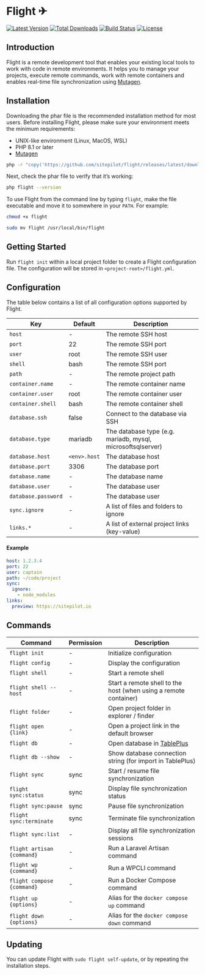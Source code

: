 # Flight ✈

<a href="https://github.com/sitepilot/flight/releases"><img src="https://img.shields.io/github/v/release/sitepilot/flight" alt="Latest Version"></a>
<a href="https://github.com/sitepilot/flight/releases"><img src="https://img.shields.io/github/downloads/sitepilot/flight/total" alt="Total Downloads"></a>
<a href="https://github.com/sitepilot/flight/actions"><img src="https://img.shields.io/github/actions/workflow/status/sitepilot/flight/tests.yml" alt="Build Status"></a>
<a href="https://github.com/sitepilot/flight"><img src="https://img.shields.io/github/license/sitepilot/flight" alt="License"></a>

## Introduction

Flight is a remote development tool that enables your existing local tools to work with code in remote environments. It
helps you to manage your projects, execute remote commands, work with remote containers and enables real-time file
synchronization using [Mutagen](https://mutagen.io).

## Installation

Downloading the phar file is the recommended installation method for most users. Before installing Flight, please make
sure your environment meets the minimum requirements:

* UNIX-like environment (Linux, MacOS, WSL)
* PHP 8.1 or later
* [Mutagen](https://mutagen.io/)

```bash
php -r "copy('https://github.com/sitepilot/flight/releases/latest/download/flight', 'flight');"
```

Next, check the phar file to verify that it’s working:

```bash
php flight --version
```

To use Flight from the command line by typing `flight`, make the file executable and move it to somewhere in
your `PATH`. For example:

```bash
chmod +x flight
```

```bash
sudo mv flight /usr/local/bin/flight
```

## Getting Started

Run `flight init` within a local project folder to create a Flight configuration file. The configuration will be stored
in `<project-root>/flight.yml`.

## Configuration

The table below contains a list of all configuration options supported by Flight.

| Key                 | Default      | Description                                                 |
|---------------------|--------------|-------------------------------------------------------------|
| `host`              | -            | The remote SSH host                                         |
| `port`              | 22           | The remote SSH port                                         |
| `user`              | root         | The remote SSH user                                         |
| `shell`             | bash         | The remote SSH port                                         |
| `path`              | -            | The remote project path                                     | 
| `container.name`    | -            | The remote container name                                   |
| `container.user`    | root         | The remote container user                                   |
| `container.shell`   | bash         | The remote container shell                                  |
| `database.ssh`      | false        | Connect to the database via SSH                             |
| `database.type`     | mariadb      | The database type (e.g. mariadb, mysql, microsoftsqlserver) |
| `database.host`     | `<env>.host` | The database host                                           |
| `database.port`     | 3306         | The database port                                           |
| `database.name`     | -            | The database name                                           |
| `database.user`     | -            | The database user                                           |
| `database.password` | -            | The database user                                           |
| `sync.ignore`       | -            | A list of files and folders to ignore                       |
| `links.*`           | -            | A list of external project links (key-value)                |

#### Example

```yaml
host: 1.2.3.4
port: 22
user: captain
path: ~/code/project
sync:
  ignore:
    - node_modules
links:
  preview: https://sitepilot.io
```

## Commands

| Command                    | Permission | Description                                                      |
|----------------------------|------------|------------------------------------------------------------------|
| `flight init`              | -          | Initialize configuration                                         |
| `flight config`            | -          | Display the configuration                                        |
| `flight shell`             | -          | Start a remote shell                                             |
| `flight shell --host`      | -          | Start a remote shell to the host (when using a remote container) |
| `flight folder`            | -          | Open project folder in explorer / finder                         |
| `flight open {link}`       | -          | Open a project link in the default browser                       |
| `flight db`                | -          | Open database in [TablePlus](https://tableplus.com/)             |
| `flight db --show`         | -          | Show database connection string (for import in TablePlus)        |
| `flight sync`              | sync       | Start / resume file synchronization                              |
| `flight sync:status`       | sync       | Display file synchronization status                              |
| `flight sync:pause`        | sync       | Pause file synchronization                                       |
| `flight sync:terminate`    | sync       | Terminate file synchronization                                   |
| `flight sync:list`         | -          | Display all file synchronization sessions                        |
| `flight artisan {command}` | -          | Run a Laravel Artisan command                                    |
| `flight wp {command}`      | -          | Run a WPCLI command                                              |
| `flight compose {command}` | -          | Run a Docker Compose command                                     |
| `flight up {options}`      | -          | Alias for the `docker compose up` command                        |
| `flight down {options}`    | -          | Alias for the `docker compose down` command                      |

## Updating

You can update Flight with `sudo flight self-update`, or by repeating the installation steps.
